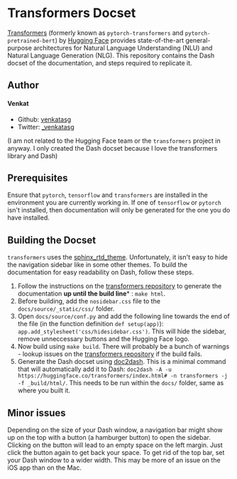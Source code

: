 # Transformers Docset

[Transformers](https://github.com/huggingface/transformers) (formerly known as `pytorch-transformers` and `pytorch-pretrained-bert`) by [Hugging Face](https://huggingface.co) provides state-of-the-art general-purpose architectures for Natural Language Understanding (NLU) and Natural Language Generation (NLG). This repository contains the Dash docset of the documentation, and steps required to replicate it.

## Author

#### Venkat

- Github: [venkatasg](https://github.com/venkatasg)
- Twitter: [_venkatasg](https://twitter.com/_venkatasg)

(I am not related to the Hugging Face team or the `transformers` project in anyway. I only created the Dash docset because I love the transformers library and Dash)

## Prerequisites

Ensure that `pytorch`, `tensorflow` and `transformers` are installed in the environment you are currently working in. If one of `tensorflow` or `pytorch` isn't installed, then documentation will only be generated for the one you do have installed.

## Building the Docset

`transformers` uses  the [sphinx_rtd_theme](https://sphinx-rtd-theme.readthedocs.io/en/stable/). Unfortunately, it isn't easy to hide the navigation sidebar like in some other themes. To build the documentation for easy readability on Dash, follow these steps.

1. Follow the instructions on the [transformers repository](https://github.com/huggingface/transformers/tree/master/docs) to generate the documentation **up until the build line*** : `make html`.
2.  Before building, add the `nosidebar.css` file to the `docs/source/_static/css/` folder.
3. Open `docs/source/conf.py` and add the following line towards the end of the file (in the function definition `def setup(app)`): `app.add_stylesheet('css/hidesidebar.css')`. This will hide the sidebar, remove unneccessary buttons and the Hugging Face logo.
4. Now build using `make build`. There will probably be a bunch of warnings - lookup issues on the [transformers repository](https://github.com/huggingface/transformers/issues) if the build fails.
5. Generate the Dash docset using [doc2dash](https://doc2dash.readthedocs.io/en/stable/). This is a minimal command that will automatically add it to Dash: `doc2dash -A -u https://huggingface.co/transformers/index.html# -n transformers -j -f _build/html/`. This needs to be run within the `docs/` folder, same as where you built it.

## Minor issues

Depending on the size of your Dash window, a navigation bar might show up on the top with a button (a hamburger button) to open the sidebar. Clicking on the button will lead to an empty space on the left margin. Just click the button again to get back your space. To get rid of the top bar, set your Dash window to a wider width. This may be more of an issue on the iOS app than on the Mac.